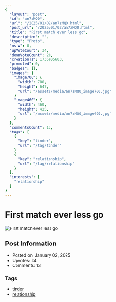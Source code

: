 ```yaml
---
{
  "layout": "post",
  "id": "an7zMQ0",
  "url": "/2025/01/02/an7zMQ0.html",
  "post_url": "/2025/01/02/an7zMQ0.html",
  "title": "First match ever less go",
  "description": "",
  "type": "Photo",
  "nsfw": 0,
  "upVoteCount": 34,
  "downVoteCount": 20,
  "creationTs": 1735805603,
  "promoted": 0,
  "badges": [],
  "images": {
    "image700": {
      "width": 700,
      "height": 647,
      "url": "/assets/media/an7zMQ0_image700.jpg"
    },
    "image460": {
      "width": 460,
      "height": 425,
      "url": "/assets/media/an7zMQ0_image460.jpg"
    }
  },
  "commentsCount": 13,
  "tags": [
    {
      "key": "tinder",
      "url": "/tag/tinder"
    },
    {
      "key": "relationship",
      "url": "/tag/relationship"
    }
  ],
  "interests": [
    "relationship"
  ]
}
---
```


# First match ever less go

![First match ever less go](/assets/media/an7zMQ0_image700.jpg)

## Post Information

- Posted on: January 02, 2025
- Upvotes: 34
- Comments: 13

### Tags

- [tinder](/tag/tinder)
- [relationship](/tag/relationship)
